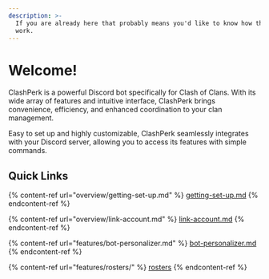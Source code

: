 ```yaml
---
description: >-
  If you are already here that probably means you'd like to know how things
  work.
---
```


# Welcome!

ClashPerk is a powerful Discord bot specifically for Clash of Clans. With its wide array of features and intuitive interface, ClashPerk brings convenience, efficiency, and enhanced coordination to your clan management.

Easy to set up and highly customizable, ClashPerk seamlessly integrates with your Discord server, allowing you to access its features with simple commands.

## Quick Links

{% content-ref url="overview/getting-set-up.md" %}
[getting-set-up.md](overview/getting-set-up.md)
{% endcontent-ref %}

{% content-ref url="overview/link-account.md" %}
[link-account.md](overview/link-account.md)
{% endcontent-ref %}

{% content-ref url="features/bot-personalizer.md" %}
[bot-personalizer.md](features/bot-personalizer.md)
{% endcontent-ref %}

{% content-ref url="features/rosters/" %}
[rosters](features/rosters/)
{% endcontent-ref %}

